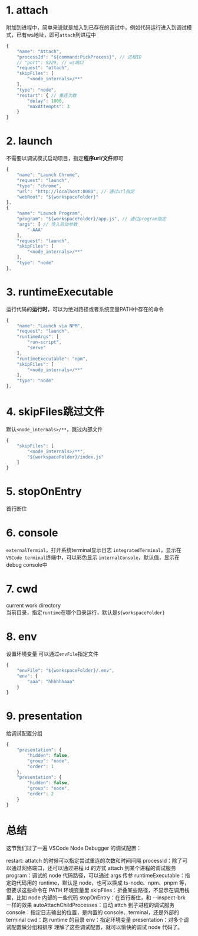 # 1. attach
附加到进程中，简单来说就是加入到已存在的调试中，例如代码运行进入到调试模式，已有ws地址，即可`attach`到进程中
``` javascript
{
    "name": "Attach",
    "processId": "${command:PickProcess}", // 进程ID
    // "port": 9229, // ws端口
    "request": "attach",
    "skipFiles": [
        "<node_internals>/**"
    ],
    "type": "node",
    "restart": { // 重连次数
        "delay": 1000,
        "maxAttempts": 3
    }
}
```

# 2. launch
不需要以调试模式启动项目，指定**程序url/文件**即可
``` javascript
{
    "name": "Launch Chrome",
    "request": "launch",
    "type": "chrome", 
    "url": "http://localhost:8080", // 通过url指定
    "webRoot": "${workspaceFolder}"
},
{
    "name": "Launch Program",
    "program": "${workspaceFolder}/app.js", // 通过program指定
    "args": [ // 传入启动参数
        "-AAA"
    ],
    "request": "launch",
    "skipFiles": [
        "<node_internals>/**"
    ],
    "type": "node"
},
```

# 3. runtimeExecutable
运行代码的**运行时**，可以为绝对路径或者系统变量PATH中存在的命令
``` javascript
{
    "name": "Launch via NPM",
    "request": "launch",
    "runtimeArgs": [
        "run-script",
        "serve"
    ],
    "runtimeExecutable": "npm",
    "skipFiles": [
        "<node_internals>/**"
    ],
    "type": "node"
},
```

# 4. skipFiles跳过文件
默认`<node_internals>/**`，跳过内部文件
``` javascript
{
    "skipFiles": [
        "<node_internals>/**",
        "${workspaceFolder}/index.js"
    ]
}
```

# 5. stopOnEntry
首行断住

# 6. console
`externalTermial`，打开系统terminal显示日志
`integratedTerminal`，显示在`VSCode terminal`终端中，可以彩色显示
`internalConsole`，默认值，显示在debug console中

# 7. cwd
current work directory   
当前目录，指定`runtime`在哪个目录运行，默认是`${workspaceFolder}`

# 8. env 
设置环境变量
可以通过`envFile`指定文件
``` javascript
{
    "envFile": "${workspaceFolder}/.env",
    "env": {
        "aaa": "hhhhhhaaa"
    }
}
```

# 9. presentation
给调试配置分组
``` javascript
{
    "presentation": {
        "hidden": false,
        "group": "node",
        "order": 1
    },
    "presentation": {
        "hidden": false,
        "group": "node",
        "order": 2
    }
}
```

# 总结
这节我们过了一遍 VSCode Node Debugger 的调试配置：

restart: attatch 的时候可以指定尝试重连的次数和时间间隔
processId：除了可以通过网络端口，还可以通过进程 id 的方式 attach 到某个进程的调试服务
program：调试的 node 代码路径，可以通过 args 传参
runtimeExecutable：指定跑代码用的 runtime，默认是 node，也可以换成 ts-node、npm、pnpm 等，但要求这些命令在 PATH 环境变量里
skipFiles：折叠某些路径，不显示在调用栈里，比如 node 内部的一些代码
stopOnEntry：在首行断住，和 --inspect-brk 一样的效果
autoAttachChildProcesses：自动 attch 到子进程的调试服务
console：指定日志输出的位置，是内置的 console、terminal，还是外部的 terminal
cwd：跑 runtime 的目录
env：指定环境变量
presentation：对多个调试配置做分组和排序
理解了这些调试配置，就可以愉快的调试 node 代码了。
